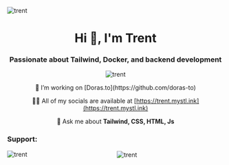 <p align="left"> <img src="https://komarev.com/ghpvc/?username=trent-gezel&label=Profile%20views&color=0e75b6&style=flat" alt="trent" /> </p>
<h1 align="center">Hi 👋, I'm Trent</h1>
<h3 align="center">Passionate about Tailwind, Docker, and backend development</h3>
<p align="center"><img align="center" src="https://github-readme-streak-stats.herokuapp.com/?user=trent-gezel&" alt="trent" /></p>
<div align="center">
👯 I’m working on [Doras.to](https://github.com/doras-to)

👨‍💻 All of my socials are available at [https://trent.mystl.ink](https://trent.mystl.ink)

💬 Ask me about **Tailwind, CSS, HTML, Js**

<h3 align="left">Support:</h3>

<p><img align="left" src="https://github-readme-stats.vercel.app/api/top-langs?username=trent-gezel&show_icons=true&locale=en&layout=compact" alt="trent" /></p>

<p>&nbsp;<img align="center" src="https://github-readme-stats.vercel.app/api?username=trent-gezel&show_icons=true&locale=en" alt="trent" /></p>
